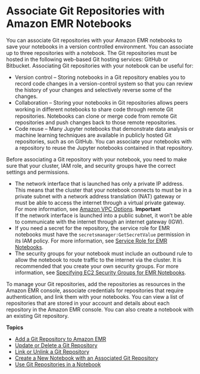 # Associate Git Repositories with Amazon EMR Notebooks<a name="emr-git-repo"></a>

You can associate Git repositories with your Amazon EMR notebooks to save your notebooks in a version controlled environment\. You can associate up to three repositories with a notebook\. The Git repositories must be hosted in the following web\-based Git hosting services: GitHub or Bitbucket\. Associating Git repositories with your notebook can be useful for:
+ Version control – Storing notebooks in a Git repository enables you to record code changes in a version\-control system so that you can review the history of your changes and selectively reverse some of the changes\.
+ Collaboration – Storing your notebooks in Git repositories allows peers working in diﬀerent notebooks to share code through remote Git repositories\. Notebooks can clone or merge code from remote Git repositories and push changes back to those remote repositories\.
+ Code reuse – Many Jupyter notebooks that demonstrate data analysis or machine learning techniques are available in publicly hosted Git repositories, such as on GitHub\. You can associate your notebooks with a repository to reuse the Jupyter notebooks contained in that repository\.

Before associating a Git repository with your notebook, you need to make sure that your cluster, IAM role, and security groups have the correct settings and permissions\. 
+ The network interface that is launched has only a private IP address\. This means that the cluster that your notebook connects to must be in a private subnet with a network address translation \(NAT\) gateway or must be able to access the internet through a virtual private gateway\. For more information, see [Amazon VPC Options](https://docs.aws.amazon.com/emr/latest/ManagementGuide/emr-clusters-in-a-vpc.html)\.
**Important**  
If the network interface is launched into a public subnet, it won’t be able to communicate with the internet through an internet gateway \(IGW\)\.
+ If you need a secret for the repository, the service role for EMR notebooks must have the `secretsmanager:GetSecretValue` permission in its IAM policy\. For more information, see [Service Role for EMR Notebooks](https://docs.aws.amazon.com/emr/latest/ManagementGuide/emr-managed-notebooks-service-role.html)\.
+ The security groups for your notebook must include an outbound rule to allow the notebook to route traffic to the internet via the cluster\. It is recommended that you create your own security groups\. For more information, see [Specifying EC2 Security Groups for EMR Notebooks](https://docs.aws.amazon.com/emr/latest/ManagementGuide/emr-managed-notebooks-security-groups.html)\.

To manage your Git repositories, add the repositories as resources in the Amazon EMR console, associate credentials for repositories that require authentication, and link them with your notebooks\. You can view a list of repositories that are stored in your account and details about each repository in the Amazon EMR console\. You can also create a notebook with an existing Git repository\. 

**Topics**
+ [Add a Git Repository to Amazon EMR](emr-git-repo-add.md)
+ [Update or Delete a Git Repository](emr-git-repo-delete.md)
+ [Link or Unlink a Git Repository](emr-git-repo-link.md)
+ [Create a New Notebook with an Associated Git Repository](emr-git-repo-create-notebook.md)
+ [Use Git Repositories in a Notebook](emr-git-repo-open.md)